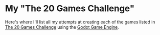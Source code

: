 # My "The 20 Games Challenge"

Here's where I'll list all my attempts at creating each of the games listed in [The 20 Games Challenge](https://20_games_challenge.gitlab.io/) using the [Godot Game Engine](https://godotengine.org/).
